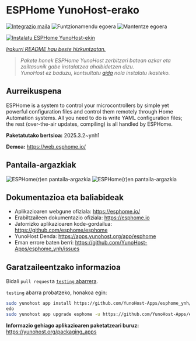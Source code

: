 <!--
Ohart ongi: README hau automatikoki sortu da <https://github.com/YunoHost/apps/tree/master/tools/readme_generator>ri esker
EZ editatu eskuz.
-->

# ESPHome YunoHost-erako

[![Integrazio maila](https://apps.yunohost.org/badge/integration/esphome)](https://ci-apps.yunohost.org/ci/apps/esphome/)
![Funtzionamendu egoera](https://apps.yunohost.org/badge/state/esphome)
![Mantentze egoera](https://apps.yunohost.org/badge/maintained/esphome)

[![Instalatu ESPHome YunoHost-ekin](https://install-app.yunohost.org/install-with-yunohost.svg)](https://install-app.yunohost.org/?app=esphome)

*[Irakurri README hau beste hizkuntzatan.](./ALL_README.md)*

> *Pakete honek ESPHome YunoHost zerbitzari batean azkar eta zailtasunik gabe instalatzea ahalbidetzen dizu.*  
> *YunoHost ez baduzu, kontsultatu [gida](https://yunohost.org/install) nola instalatu ikasteko.*

## Aurreikuspena

ESPHome is a system to control your microcontrollers by simple yet powerful configuration files and control them remotely through Home Automation systems. All you need to do is write YAML configuration files; the rest (over-the-air updates, compiling) is all handled by ESPHome.


**Paketatutako bertsioa:** 2025.3.2~ynh1

**Demoa:** <https://web.esphome.io/>

## Pantaila-argazkiak

![ESPHome(r)en pantaila-argazkia](./doc/screenshots/hero.png)
![ESPHome(r)en pantaila-argazkia](./doc/screenshots/screenshot.png)

## Dokumentazioa eta baliabideak

- Aplikazioaren webgune ofiziala: <https://esphome.io/>
- Erabiltzaileen dokumentazio ofiziala: <https://esphome.io>
- Jatorrizko aplikazioaren kode-gordailua: <https://github.com/esphome/esphome>
- YunoHost Denda: <https://apps.yunohost.org/app/esphome>
- Eman errore baten berri: <https://github.com/YunoHost-Apps/esphome_ynh/issues>

## Garatzaileentzako informazioa

Bidali `pull request`a [`testing` abarrera](https://github.com/YunoHost-Apps/esphome_ynh/tree/testing).

`testing` abarra probatzeko, honakoa egin:

```bash
sudo yunohost app install https://github.com/YunoHost-Apps/esphome_ynh/tree/testing --debug
edo
sudo yunohost app upgrade esphome -u https://github.com/YunoHost-Apps/esphome_ynh/tree/testing --debug
```

**Informazio gehiago aplikazioaren paketatzeari buruz:** <https://yunohost.org/packaging_apps>
